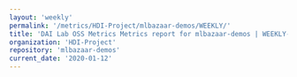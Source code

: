 ```yaml
---
layout: 'weekly'
permalink: '/metrics/HDI-Project/mlbazaar-demos/WEEKLY/'
title: 'DAI Lab OSS Metrics Metrics report for mlbazaar-demos | WEEKLY-REPORT-2020-01-12'
organization: 'HDI-Project'
repository: 'mlbazaar-demos'
current_date: '2020-01-12'
---
```

